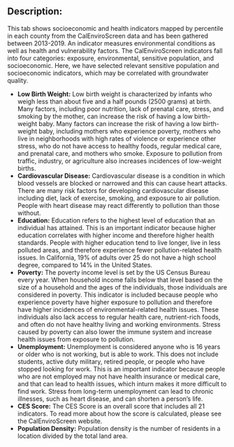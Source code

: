 ## Description:
This tab shows socioeconomic and health indicators mapped by percentile in each county from the CalEnviroScreen data and has been gathered between 2013-2019. An indicator measures environmental conditions as well as health and vulnerability factors. The CalEnviroScreen indicators fall into four categories: exposure, environmental, sensitive population, and socioeconomic. Here, we have selected relevant sensitive population and socioeconomic indicators, which may be correlated with groundwater quality.

- **Low Birth Weight:** Low birth weight is characterized by infants who weigh less than about five and a half pounds (2500 grams) at birth. Many factors, including poor nutrition, lack of prenatal care, stress, and smoking by the mother, can increase the risk of having a low birth-weight baby. Many factors can increase the risk of having a low birth-weight baby, including mothers who experience poverty, mothers who live in neighborhoods with high rates of violence or experience other stress, who do not have access to healthy foods, regular medical care, and prenatal care, and mothers who smoke. Exposure to pollution from traffic, industry, or agriculture also increases incidences of low-weight births.
- **Cardiovascular Disease:** Cardiovascular disease is a condition in which blood vessels are blocked or narrowed and this can cause heart attacks. There are many risk factors for developing cardiovascular disease including diet, lack of exercise, smoking, and exposure to air pollution. People with heart disease may react differently to pollution than those without.
- **Education:** Education refers to the highest level of education that an individual has attained. This is an important indicator because higher education correlates with higher income and therefore higher health standards. People with higher education tend to live longer, live in less polluted areas, and therefore experience fewer pollution-related health issues.  In California, 19% of adults over 25 do not have a high school degree, compared to 14% in the United States.
- **Poverty:** The poverty income level is set by the US Census Bureau every year. When household income falls below that level based on the size of a household and the ages of the individuals, those individuals are considered in poverty. This indicator is included because people who experience poverty have higher exposure to pollution and therefore have higher incidences of environmental-related health issues. These individuals also lack access to regular health care, nutrient-rich foods, and often do not have healthy living and working environments. Stress caused by poverty can also lower the immune system and increase health issues from exposure to pollution.
- **Unemployment:** Unemployment is considered anyone who is 16 years or older who is not working, but is able to work. This does not include students, active duty military, retired people, or people who have stopped looking for work. This is an important indicator because people who are not employed may not have health insurance or medical care, and that can lead to health issues, which inturn makes it more difficult to find work. Stress from long-term unemployment can lead to chronic illnesses, such as heart disease, and can shorten a person’s life.
- **CES Score:** The CES Score is an overall score that includes all 21 indicators. To read more about how the score is calculated, please see the CalEnviroScreen website.</li>
- **Population Density:** Population density is the number of residents in a location divided by the total land area.
